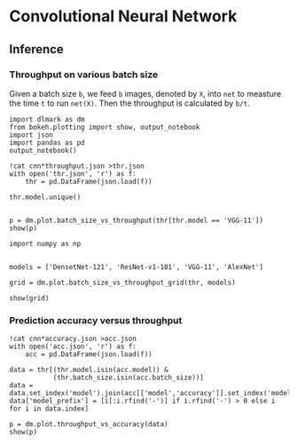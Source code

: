 # Convolutional Neural Network

## Inference

### Throughput on various batch size

Given a batch size `b`, we feed `b` images, denoted by `X`, into `net` to measture the time `t` to run `net(X)`. Then the throughput is calculated by `b/t`.

```{.python .input}
import dlmark as dm
from bokeh.plotting import show, output_notebook
import json
import pandas as pd
output_notebook()
```

```{.python .input  n=1}
!cat cnn*throughput.json >thr.json
with open('thr.json', 'r') as f:
    thr = pd.DataFrame(json.load(f))
```

```{.python .input  n=2}
thr.model.unique()
```

```{.python .input  n=3}

p = dm.plot.batch_size_vs_throughput(thr[thr.model == 'VGG-11'])
show(p)
```

```{.python .input  n=15}
import numpy as np


models = ['DensetNet-121', 'ResNet-v1-101', 'VGG-11', 'AlexNet']

grid = dm.plot.batch_size_vs_throughput_grid(thr, models)

show(grid)
```

### Prediction accuracy versus throughput

```{.python .input  n=16}
!cat cnn*accuracy.json >acc.json
with open('acc.json', 'r') as f:
    acc = pd.DataFrame(json.load(f))

data = thr[(thr.model.isin(acc.model)) &
           (thr.batch_size.isin(acc.batch_size))]
data = data.set_index('model').join(acc[['model','accuracy']].set_index('model'))
data['model_prefix'] = [i[:i.rfind('-')] if i.rfind('-') > 0 else i for i in data.index]

```

```{.python .input}
p = dm.plot.throughput_vs_accuracy(data)
show(p)
```
